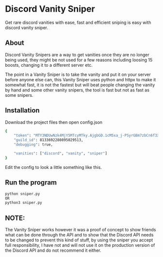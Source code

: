 
# Discord Vanity Sniper

Get rare discord vanities with ease, fast and efficient sniping is easy with discord vanity sniper. 

## About
Discord Vanity Snipers are a way to get vanities once they are no longer being used, they might be not used for a few reasons including loosing 15 boosts, changing it to a different server etc. 

The point in a Vanity Sniper is to take the vanity and put it on your server before anyone else can, this Vanity Sniper uses python and httpx to make it somewhat fast, it is not the fastest but will beat people changing the vanity by hand and some other vanity snipers, the tool is fast but not as fast as some snipers.


## Installation

Download the project files then open config.json

```bash
{
    "token": "MTY3NDUwNzk4MjY5MTcyMTky.AjgbGD.1cM5xa_j-PSyrGBm7zbCn6f3XQH", 
    "guild_id": 8133692280895029513,
    "debugging": true,

    "vanities": ["discord", "vanity", "sniper"]
}
```

Edit the config to look a little something like this.
    
## Run the program
```bash
python sniper.py 
OR 
python3 sniper.py
```

## NOTE:
The Vanity Sniper works however it was a proof of concept to show friends what can be done through the API and to show that the Discord API needs to be changed to prevent this kind of stuff, by using the sniper you accept full responsibility, I have not and will not use it on the production version of the Discord API and do not recommend it either.
